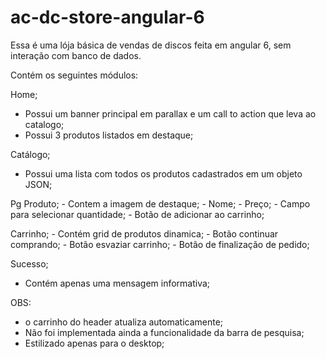 # ac-dc-store-angular-6

Essa é uma lója básica de vendas de discos feita em angular 6, sem interação com banco de dados.

Contém os seguintes módulos:

Home;
 - Possui um banner principal em parallax e um call to action que leva ao catalogo;
 - Possui 3 produtos listados em destaque;

Catálogo;
 - Possui uma lista com todos os produtos cadastrados em um objeto JSON;

Pg Produto;
	- Contem a imagem de destaque;
	- Nome;
	- Preço;
	- Campo para selecionar quantidade;
	- Botão de adicionar ao carrinho;

Carrinho;
	- Contém grid de produtos dinamica;
	- Botão continuar comprando;
	- Botão esvaziar carrinho;
	- Botão de finalização de pedido;

Sucesso;
 - Contém apenas uma mensagem informativa;

OBS: 
 - o carrinho do header atualiza automaticamente;
 - Não foi implementada ainda a funcionalidade da barra de pesquisa;
 - Estilizado apenas para o desktop;

